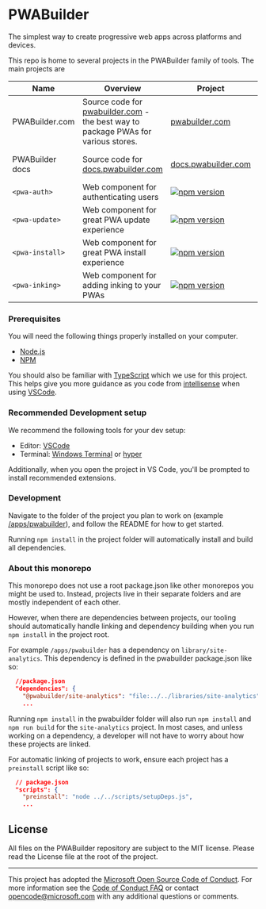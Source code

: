 # PWABuilder
The simplest way to create progressive web apps across platforms and devices.

This repo is home to several projects in the PWABuilder family of tools. The main projects are

| Name  | Overview | Project | Source | Docs | Contribute |
|-------| ----- | --------------- | -------- | -------------- | --------|
| PWABuilder.com | Source code for [pwabuilder.com](https://pwabuilder.com) - the best way to package PWAs for various stores. | [pwabuilder.com](https://pwabuilder.com) | [/apps/pwabuilder](/apps/pwabuilder) | [PWABuilder docs](https://docs.pwabuilder.com) | [Wiki](https://github.com/pwa-builder/PWABuilder/wiki)
| PWABuilder docs | Source code for [docs.pwabuilder.com](https://docs.pwabuilder.com) | [docs.pwabuilder.com](https://docs.pwabuilder.com) | [/docs](/docs) | [TODO: add wiki link] | [TODO: add wiki link]
| `<pwa-auth>` | Web component for authenticating users | [![npm version](https://badge.fury.io/js/@pwabuilder%2Fpwaauth.svg)](https://badge.fury.io/js/@pwabuilder%2Fpwaauth) | [/components/pwa-auth](/components/pwa-auth) | [/components/pwa-auth/docs](/components/pwa-auth/docs) | [Wiki](https://github.com/pwa-builder/PWABuilder/wiki)
| `<pwa-update>` | Web component for great PWA update experience | [![npm version](https://badge.fury.io/js/@pwabuilder%2Fpwaupdate.svg)](https://badge.fury.io/js/@pwabuilder%2Fpwaupdate) | [/components/pwa-update](/components/pwa-update) | [/components/pwa-update](/components/pwa-update) | [Wiki](https://github.com/pwa-builder/PWABuilder/wiki)
| `<pwa-install>` | Web component for great PWA install experience | [![npm version](https://badge.fury.io/js/@pwabuilder%2Fpwainstall.svg)](https://badge.fury.io/js/@pwabuilder%2Fpwainstall) | [/components/pwa-install](/components/pwa-install) | [/components/pwa-install](/components/pwa-install) | [Wiki](https://github.com/pwa-builder/PWABuilder/wiki)
| `<pwa-inking>` | Web component for adding inking to your PWAs | [![npm version](https://badge.fury.io/js/@pwabuilder%2Fpwa-inking.svg)](https://badge.fury.io/js/@pwabuilder%2Fpwa-inking) | [/components/pwa-inking](/components/pwa-inking) | [/components/pwa-inking](/components/pwa-inking) | [Wiki](https://github.com/pwa-builder/PWABuilder/wiki)

### Prerequisites

You will need the following things properly installed on your computer.

* [Node.js](http://nodejs.org/)
* [NPM](https://www.npmjs.com/get-npm)

You should also be familiar with [TypeScript](https://www.typescriptlang.org/) which we use for this project. This helps give you more guidance as you code from [intellisense](https://code.visualstudio.com/docs/editor/intellisense) when using [VSCode](https://code.visualstudio.com/).

### Recommended Development setup

We recommend the following tools for your dev setup:

* Editor: [VSCode](https://code.visualstudio.com/)
* Terminal: [Windows Terminal](https://www.microsoft.com/en-us/p/windows-terminal-preview/9n0dx20hk701?activetab=pivot:overviewtab) or [hyper](https://hyper.is/)

Additionally, when you open the project in VS Code, you'll be prompted to install recommended extensions.

### Development

Navigate to the folder of the project you plan to work on (example [/apps/pwabuilder](/apps/pwabuilder)), and follow the README for how to get started. 

Running `npm install` in the project folder will automatically install and build all dependencies.


### About this monorepo

This monorepo does not use a root package.json like other monorepos you might be used to. Instead, projects live in their separate folders and are mostly independent of each other. 

However, when there are dependencies between projects, our tooling should automatically handle linking and dependency building when you run `npm install` in the project root. 

For example `/apps/pwabuilder` has a dependency on `library/site-analytics`. This dependency is defined in the pwabuilder package.json like so: 

```json
  //package.json
  "dependencies": {
    "@pwabuilder/site-analytics": "file:../../libraries/site-analytics",
    ...
```

Running `npm install` in the pwabuilder folder will also run `npm install` and `npm run build` for the `site-analytics` project. In most cases, and unless working on a dependency, a developer will not have to worry about how these projects are linked.

For automatic linking of projects to work, ensure each project has a `preinstall` script like so:

```json
  // package.json
  "scripts": {
    "preinstall": "node ../../scripts/setupDeps.js",
    ...
```


## License

All files on the PWABuilder repository are subject to the MIT license. Please read the License file at the root of the project.


---

This project has adopted the [Microsoft Open Source Code of Conduct](https://opensource.microsoft.com/codeofconduct/). For more information see the [Code of Conduct FAQ](https://opensource.microsoft.com/codeofconduct/faq/) or contact [opencode@microsoft.com](mailto:opencode@microsoft.com) with any additional questions or comments.
